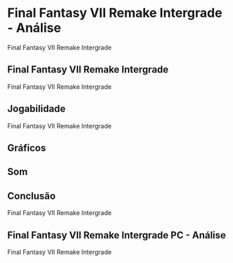 ---
---

# Final Fantasy VII Remake Intergrade - Análise

Final Fantasy VII Remake Intergrade

## Final Fantasy VII Remake Intergrade

Final Fantasy VII Remake Intergrade

## Jogabilidade

Final Fantasy VII Remake Intergrade

## Gráficos


## Som

## Conclusão

Final Fantasy VII Remake Intergrade

## Final Fantasy VII Remake Intergrade PC - Análise

Final Fantasy VII Remake Intergrade

